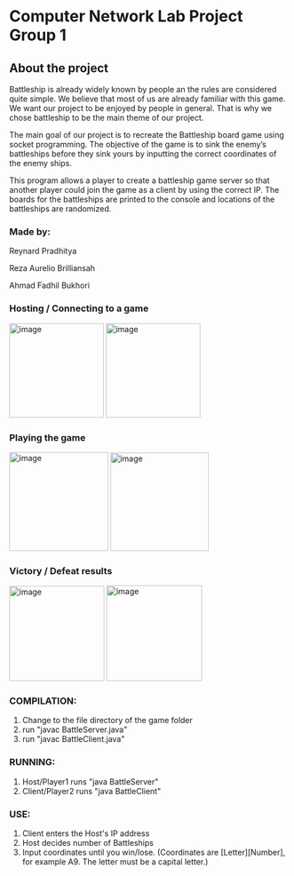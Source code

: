 # Computer Network Lab Project Group 1
## About the project
Battleship is already widely known by people an the rules are considered quite simple. We believe that most of us are already familiar with this game. We want our project to be enjoyed by people  in general. That is why we chose battleship to be the main theme of our project.

The main goal of our project is to recreate the Battleship board game using socket programming. The objective of the game is to sink the enemy’s battleships before they sink yours by inputting the correct coordinates of the enemy ships. 

This program allows a player to create a battleship game server so that another player could join the game as a client by using the correct IP.  The boards for the battleships are printed to the console and locations of the battleships are randomized.

### Made by:
Reynard Pradhitya

Reza Aurelio Brilliansah

Ahmad Fadhil Bukhori

### Hosting / Connecting to a game
<img width="170" alt="image" src="https://github.com/anoodleReza/Computer-Network-Lab-Project-Group-1/assets/38813206/3d0706d1-327d-4cf3-ac4c-9338bb0f1c76">
<img width="170" alt="image" src="https://github.com/anoodleReza/Computer-Network-Lab-Project-Group-1/assets/38813206/ca16c24b-8728-46ba-9f4a-fa2ac5e1f09c">

### Playing the game
<img width="178" alt="image" src="https://github.com/anoodleReza/Computer-Network-Lab-Project-Group-1/assets/38813206/701b67db-3f8d-4f5c-91d0-c1eb09a32da2">
<img width="177" alt="image" src="https://github.com/anoodleReza/Computer-Network-Lab-Project-Group-1/assets/38813206/cd5709e7-8957-47b5-9986-30741d0e313e">

### Victory / Defeat results
<img width="171" alt="image" src="https://github.com/anoodleReza/Computer-Network-Lab-Project-Group-1/assets/38813206/a449332a-fe61-40f6-abbe-7ec0497745b0">
<img width="172" alt="image" src="https://github.com/anoodleReza/Computer-Network-Lab-Project-Group-1/assets/38813206/f1b8b409-0354-40cf-b832-4e8820a19f18">

### COMPILATION:
1. Change to the file directory of the game folder
2. run "javac BattleServer.java"
3. run "javac BattleClient.java"

### RUNNING:
1. Host/Player1 runs "java BattleServer"
2. Client/Player2 runs "java BattleClient"

### USE:
1. Client enters the Host's IP address
2. Host decides number of Battleships
3. Input coordinates until you win/lose. 
(Coordinates are [Letter][Number], for example A9. The letter must be a capital letter.)
